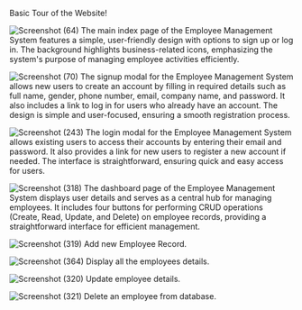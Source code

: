 Basic Tour of the Website!

![Screenshot (64)](https://github.com/user-attachments/assets/641e28c5-c691-44b9-ba37-f1c9d3988ceb)
The main index page of the Employee Management System features a simple, user-friendly design with options to sign up or log in. The background highlights business-related icons, emphasizing the system's purpose of managing employee activities efficiently.



![Screenshot (70)](https://github.com/user-attachments/assets/55dbca60-0e18-4132-94b8-b609a4d7cb57)
The signup modal for the Employee Management System allows new users to create an account by filling in required details such as full name, gender, phone number, email, company name, and password. It also includes a link to log in for users who already have an account. The design is simple and user-focused, ensuring a smooth registration process.



![Screenshot (243)](https://github.com/user-attachments/assets/b9346088-d1e1-4d21-b741-67ad955e8b7f)
The login modal for the Employee Management System allows existing users to access their accounts by entering their email and password. It also provides a link for new users to register a new account if needed. The interface is straightforward, ensuring quick and easy access for users.



![Screenshot (318)](https://github.com/user-attachments/assets/7f353446-c631-49a1-92a5-cff7581b12a4)
The dashboard page of the Employee Management System displays user details and serves as a central hub for managing employees. It includes four buttons for performing CRUD operations (Create, Read, Update, and Delete) on employee records, providing a straightforward interface for efficient management.



![Screenshot (319)](https://github.com/user-attachments/assets/198cbac6-a353-43cb-a37f-26995a339251)
Add new Employee Record.



![Screenshot (364)](https://github.com/user-attachments/assets/b525dcfe-5f61-4a2c-97bd-37a09bee69fe)
Display all the employees details.



![Screenshot (320)](https://github.com/user-attachments/assets/26c3660b-2dcb-469d-b2df-2a0f4e698211)
Update employee details.



![Screenshot (321)](https://github.com/user-attachments/assets/a16d1a47-ebf5-424c-9bfb-bfafd982c542)
Delete an employee from database.
